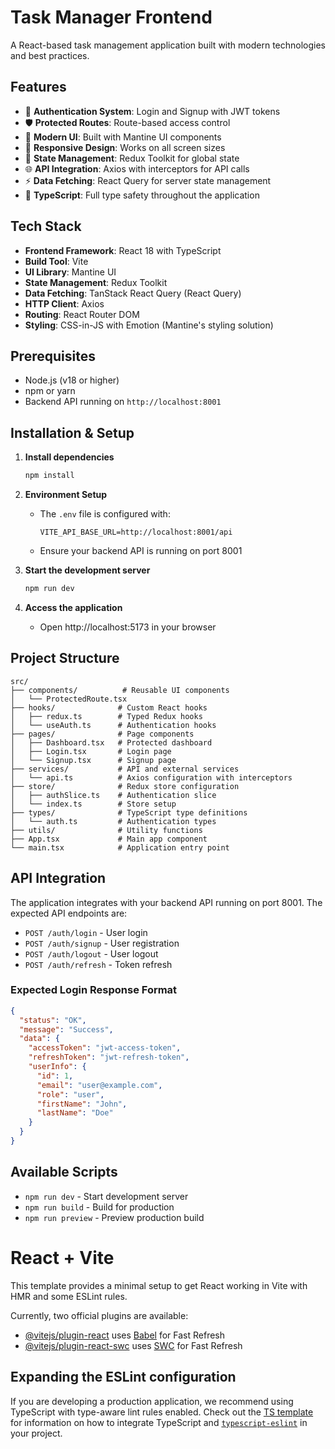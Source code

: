# Task Manager Frontend

A React-based task management application built with modern technologies and best practices.

## Features

- 🔐 **Authentication System**: Login and Signup with JWT tokens
- 🛡️ **Protected Routes**: Route-based access control
- 🎨 **Modern UI**: Built with Mantine UI components
- 📱 **Responsive Design**: Works on all screen sizes
- 🔄 **State Management**: Redux Toolkit for global state
- 🌐 **API Integration**: Axios with interceptors for API calls
- ⚡ **Data Fetching**: React Query for server state management
- 🔧 **TypeScript**: Full type safety throughout the application

## Tech Stack

- **Frontend Framework**: React 18 with TypeScript
- **Build Tool**: Vite
- **UI Library**: Mantine UI
- **State Management**: Redux Toolkit
- **Data Fetching**: TanStack React Query (React Query)
- **HTTP Client**: Axios
- **Routing**: React Router DOM
- **Styling**: CSS-in-JS with Emotion (Mantine's styling solution)

## Prerequisites

- Node.js (v18 or higher)
- npm or yarn
- Backend API running on `http://localhost:8001`

## Installation & Setup

1. **Install dependencies**
   ```bash
   npm install
   ```

2. **Environment Setup**
   - The `.env` file is configured with:
     ```
     VITE_API_BASE_URL=http://localhost:8001/api
     ```
   - Ensure your backend API is running on port 8001

3. **Start the development server**
   ```bash
   npm run dev
   ```

4. **Access the application**
   - Open http://localhost:5173 in your browser

## Project Structure

```
src/
├── components/          # Reusable UI components
│   └── ProtectedRoute.tsx
├── hooks/              # Custom React hooks
│   ├── redux.ts        # Typed Redux hooks
│   └── useAuth.ts      # Authentication hooks
├── pages/              # Page components
│   ├── Dashboard.tsx   # Protected dashboard
│   ├── Login.tsx       # Login page
│   └── Signup.tsx      # Signup page
├── services/           # API and external services
│   └── api.ts          # Axios configuration with interceptors
├── store/              # Redux store configuration
│   ├── authSlice.ts    # Authentication slice
│   └── index.ts        # Store setup
├── types/              # TypeScript type definitions
│   └── auth.ts         # Authentication types
├── utils/              # Utility functions
├── App.tsx             # Main app component
└── main.tsx            # Application entry point
```

## API Integration

The application integrates with your backend API running on port 8001. The expected API endpoints are:

- `POST /auth/login` - User login
- `POST /auth/signup` - User registration  
- `POST /auth/logout` - User logout
- `POST /auth/refresh` - Token refresh 

### Expected Login Response Format

```json
{
  "status": "OK",
  "message": "Success",
  "data": {
    "accessToken": "jwt-access-token",
    "refreshToken": "jwt-refresh-token", 
    "userInfo": {
      "id": 1,
      "email": "user@example.com",
      "role": "user",
      "firstName": "John",
      "lastName": "Doe"
    }
  }
}
```

## Available Scripts

- `npm run dev` - Start development server
- `npm run build` - Build for production
- `npm run preview` - Preview production build

# React + Vite

This template provides a minimal setup to get React working in Vite with HMR and some ESLint rules.

Currently, two official plugins are available:

- [@vitejs/plugin-react](https://github.com/vitejs/vite-plugin-react/blob/main/packages/plugin-react) uses [Babel](https://babeljs.io/) for Fast Refresh
- [@vitejs/plugin-react-swc](https://github.com/vitejs/vite-plugin-react/blob/main/packages/plugin-react-swc) uses [SWC](https://swc.rs/) for Fast Refresh

## Expanding the ESLint configuration

If you are developing a production application, we recommend using TypeScript with type-aware lint rules enabled. Check out the [TS template](https://github.com/vitejs/vite/tree/main/packages/create-vite/template-react-ts) for information on how to integrate TypeScript and [`typescript-eslint`](https://typescript-eslint.io) in your project.
